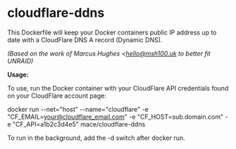 # cloudflare-ddns
This Dockerfile will keep your Docker containers public IP address up to date with a CloudFlare DNS A record (Dynamic DNS).

*(Based on the work of Marcus Hughes <hello@msh100.uk to better fit UNRAID)*


**Usage:**



To use, run the Docker container with your CloudFlare API credentials found on your CloudFlare account page:

docker run  --net="host" --name="cloudflare" -e "CF_EMAIL=your@cloudflare_email.com" -e "CF_HOST=sub.domain.com" -e "CF_API=a1b2c3d4e5" mace/cloudflare-ddns

To run in the background, add the -d switch after docker run.
